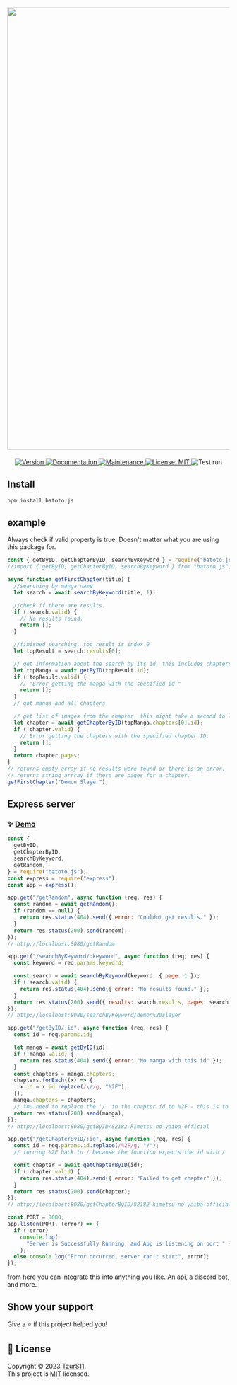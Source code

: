 <h1 align="center"><img src="https://github.com/TzurS11/batoto.js/assets/90769470/62d35d4b-ed82-4c90-adde-8723ad8e7a62" width="1000"></h1>




<p align="center">
  <a href="https://www.npmjs.com/package/batoto.js" target="_blank">
    <img alt="Version" src="https://img.shields.io/npm/v/batoto.js.svg">
  </a>
  <a href="https://github.com/TzurS11/batoto.js?tab=readme-ov-file#example" target="_blank">
    <img alt="Documentation" src="https://img.shields.io/badge/documentation-yes-brightgreen.svg" />
  </a>
  <a href="https://github.com/TzurS11/batoto.js/graphs/commit-activity" target="_blank">
    <img alt="Maintenance" src="https://img.shields.io/badge/Maintained%3F-yes-green.svg" />
  </a>
  <a href="https://github.com/TzurS11/batoto.js/blob/master/LICENSE" target="_blank">
    <img alt="License: MIT" src="https://img.shields.io/github/license/TzurS11/batoto.js" />
  </a>
  <img alt="Test run" src="https://github.com/tzurs11/batoto.js/actions/workflows/node.js.yml/badge.svg">
</p>

## Install

```sh
npm install batoto.js
```

## example
Always check if valid property is true. Doesn't matter what you are using this package for.

```js
const { getByID, getChapterByID, searchByKeyword } = require("batoto.js"); //Javascript
//import { getByID, getChapterByID, searchByKeyword } from "batoto.js"; //Typescript

async function getFirstChapter(title) {
  //searching by manga name
  let search = await searchByKeyword(title, 1);

  //check if there are results.
  if (!search.valid) {
    // No results found.
    return [];
  }

  //finished searching. top result is index 0
  let topResult = search.results[0];

  // get information about the search by its id. this includes chapters
  let topManga = await getByID(topResult.id);
  if (!topResult.valid) {
    // "Error getting the manga with the specified id."
    return [];
  }
  // got manga and all chapters

  // get list of images from the chapter. this might take a second to load
  let chapter = await getChapterByID(topManga.chapters[0].id);
  if (!chapter.valid) {
    // Error getting the chapters with the specified chapter ID.
    return [];
  }
  return chapter.pages;
}
// returns empty array if no results were found or there is an error.
// returns string arrray if there are pages for a chapter.
getFirstChapter("Demon Slayer");
```

## Express server
### ✨ [Demo](https://batotojs.tzurs11.repl.co)

```js
const {
  getByID,
  getChapterByID,
  searchByKeyword,
  getRandom,
} = require("batoto.js");
const express = require("express");
const app = express();

app.get("/getRandom", async function (req, res) {
  const random = await getRandom();
  if (random == null) {
    return res.status(404).send({ error: "Couldnt get results." });
  }
  return res.status(200).send(random);
});
// http://localhost:8080/getRandom

app.get("/searchByKeyword/:keyword", async function (req, res) {
  const keyword = req.params.keyword;

  const search = await searchByKeyword(keyword, { page: 1 });
  if (!search.valid) {
    return res.status(404).send({ error: "No results found." });
  }
  return res.status(200).send({ results: search.results, pages: search.pages });
});
// http://localhost:8080/searchByKeyword/demon%20slayer

app.get("/getByID/:id", async function (req, res) {
  const id = req.params.id;

  let manga = await getByID(id);
  if (!manga.valid) {
    return res.status(404).send({ error: "No manga with this id" });
  }
  const chapters = manga.chapters;
  chapters.forEach((x) => {
    x.id = x.id.replace(/\//g, "%2F");
  });
  manga.chapters = chapters;
  // You need to replace the '/' in the chapter id to %2F - this is to prevent endpoint problems with getChapterByID
  return res.status(200).send(manga);
});
// http://localhost:8080/getByID/82182-kimetsu-no-yaiba-official

app.get("/getChapterByID/:id", async function (req, res) {
  const id = req.params.id.replace(/%2F/g, "/");
  // turning %2F back to / because the function expects the id with /

  const chapter = await getChapterByID(id);
  if (!chapter.valid) {
    return res.status(404).send({ error: "Failed to get chapter" });
  }
  return res.status(200).send(chapter);
});
// http://localhost:8080/getChapterByID/82182-kimetsu-no-yaiba-official%2F1582807-ch_1

const PORT = 8080;
app.listen(PORT, (error) => {
  if (!error)
    console.log(
      "Server is Successfully Running, and App is listening on port " + PORT
    );
  else console.log("Error occurred, server can't start", error);
});
```

from here you can integrate this into anything you like. An api, a discord bot, and more.

## Show your support

Give a ⭐️ if this project helped you!

## 📝 License

Copyright © 2023 [TzurS11](https://github.com/TzurS11).<br />
This project is [MIT](https://github.com/TzurS11/batoto.js/blob/master/LICENSE) licensed.
